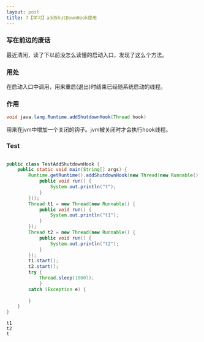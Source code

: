```yaml
---
layout: post
title: 7【学习】addShutDownHook使用
---
```


### 写在前边的废话

最近清闲，读了下以前没怎么读懂的启动入口，发现了这么个方法。

### 用处
在启动入口中调用，用来重启(退出)时结束已经随系统启动的线程。

### 作用

```java
void java.lang.Runtime.addShutdownHook(Thread hook)

```
用来在jvm中增加一个关闭的钩子。jvm被关闭时才会执行hook线程。

### Test


```java

public class TestAddShutdownHook {
	public static void main(String[] args) {
		Runtime.getRuntime().addShutdownHook(new Thread(new Runnable() {
			public void run() {
				System.out.println("t");
			}
		}));
		Thread t1 = new Thread(new Runnable() {
			public void run() {
				System.out.println("t1");
			}
		});
		Thread t2 = new Thread(new Runnable() {
			public void run() {
				System.out.println("t2");
			}
		});
		t1.start();
		t2.start();
		try {
			Thread.sleep(1000l);
			} 
		catch (Exception e) {
			
		}
	}
}

```

```
t1
t2
t

```